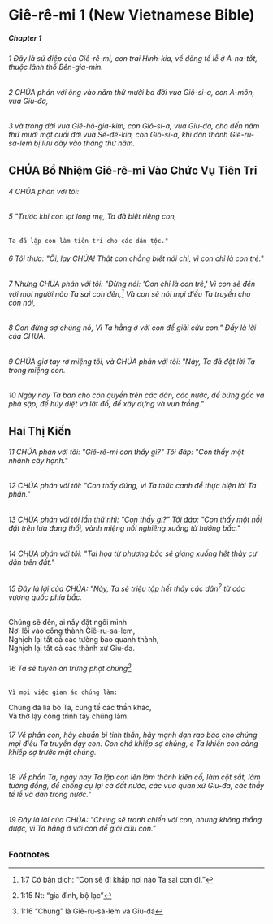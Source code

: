 
# Giê-rê-mi 1 (New Vietnamese Bible)
##### Chapter 1
###### 1 Đây là sứ điệp của Giê-rê-mi, con trai Hinh-kia, về dòng tế lễ ở A-na-tốt, thuộc lãnh thổ Bên-gia-min.  
###### 2 CHÚA phán với ông vào năm thứ mười ba đời vua Giô-si-a, con A-môn, vua Giu-đa,  
###### 3 và trong đời vua Giê-hô-gia-kim, con Giô-si-a, vua Giu-đa, cho đến năm thứ mười một cuối đời vua Sê-đê-kia, con Giô-si-a, khi dân thành Giê-ru-sa-lem bị lưu đày vào tháng thứ năm.

## CHÚA Bổ Nhiệm Giê-rê-mi Vào Chức Vụ Tiên Tri

###### 4 CHÚA phán với tôi:

###### 5 "Trước khi con lọt lòng mẹ, Ta đã biệt riêng con,  
    Ta đã lập con làm tiên tri cho các dân tộc."

###### 6 Tôi thưa: "Ôi, lạy CHÚA! Thật con chẳng biết nói chi, vì con chỉ là con trẻ."

###### 7 Nhưng CHÚA phán với tôi: "Đừng nói: 'Con chỉ là con trẻ,' Vì con sẽ đến với mọi người nào Ta sai con đến,[^a] Và con sẽ nói mọi điều Ta truyền cho con nói,  
###### 8 Con đừng sợ chúng nó, Vì Ta hằng ở với con để giải cứu con." Đấy là lời của CHÚA.

###### 9 CHÚA giơ tay rờ miệng tôi, và CHÚA phán với tôi: "Này, Ta đã đặt lời Ta trong miệng con.  
###### 10 Ngày nay Ta ban cho con quyền trên các dân, các nước, để bứng gốc và phá sập, để hủy diệt và lật đổ, để xây dựng và vun trồng."

## Hai Thị Kiến

###### 11 CHÚA phán với tôi: "Giê-rê-mi con thấy gì?" Tôi đáp: "Con thấy một nhánh cây hạnh."

###### 12 CHÚA phán với tôi: "Con thấy đúng, vì Ta thức canh để thực hiện lời Ta phán."

###### 13 CHÚA phán với tôi lần thứ nhì: "Con thấy gì?" Tôi đáp: "Con thấy một nồi đặt trên lửa đang thổi, vành miệng nồi nghiêng xuống từ hướng bắc."

###### 14 CHÚA phán với tôi: "Tai họa từ phương bắc sẽ giáng xuống hết thảy cư dân trên đất."

###### 15 Đây là lời của CHÚA: "Này, Ta sẽ triệu tập hết thảy các dân[^b] từ các vương quốc phía bắc.  
Chúng sẽ đến, ai nấy đặt ngôi mình  
    Nơi lối vào cổng thành Giê-ru-sa-lem,  
Nghịch lại tất cả các tường bao quanh thành,  
    Nghịch lại tất cả các thành xứ Giu-đa.  

###### 16 Ta sẽ tuyên án trừng phạt chúng[^c]  
    Vì mọi việc gian ác chúng làm:  
Chúng đã lìa bỏ Ta, cúng tế các thần khác,  
    Và thờ lạy công trình tay chúng làm.

###### 17 Về phần con, hãy chuẩn bị tinh thần, hãy mạnh dạn rao báo cho chúng mọi điều Ta truyền dạy con. Con chớ khiếp sợ chúng, e Ta khiến con càng khiếp sợ trước mặt chúng.  
###### 18 Về phần Ta, ngày nay Ta lập con lên làm thành kiên cố, làm cột sắt, làm tường đồng, để chống cự lại cả đất nước, các vua quan xứ Giu-đa, các thầy tế lễ và dân trong nước."  
###### 19 Đây là lời của CHÚA: "Chúng sẽ tranh chiến với con, nhưng không thắng được, vì Ta hằng ở với con để giải cứu con."

### Footnotes
[^a]: 1:7 Có bản dịch: “Con sẽ đi khắp nơi nào Ta sai con đi.”
[^b]: 1:15 Nt: “gia đình, bộ lạc”
[^c]: 1:16 “Chúng” là Giê-ru-sa-lem và Giu-đa

